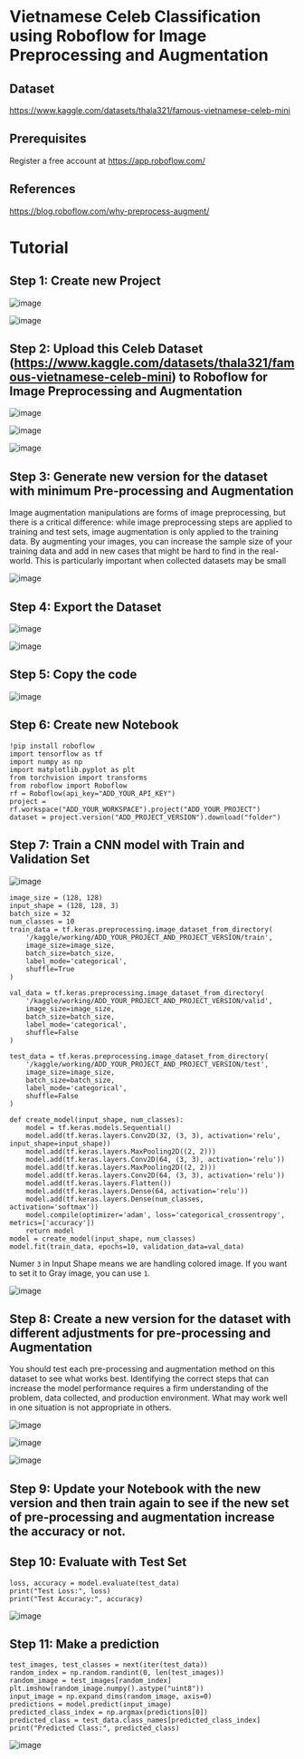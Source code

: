 # Vietnamese Celeb Classification using Roboflow for Image Preprocessing and Augmentation

## Dataset
https://www.kaggle.com/datasets/thala321/famous-vietnamese-celeb-mini

## Prerequisites
Register a free account at https://app.roboflow.com/

## References
https://blog.roboflow.com/why-preprocess-augment/

# Tutorial

## Step 1: Create new Project

![image](https://github.com/hughiephan/DPL/assets/16631121/307eb057-1af4-429c-be8d-52e52b9cdcc0)

![image](https://github.com/hughiephan/DPL/assets/16631121/9435c558-3e58-414e-bfe5-e71f0226fa4b)

## Step 2: Upload this Celeb Dataset (https://www.kaggle.com/datasets/thala321/famous-vietnamese-celeb-mini) to Roboflow for Image Preprocessing and Augmentation 

![image](https://github.com/hughiephan/DPL/assets/16631121/6e3ff2b0-f070-40ba-8055-b3da360e0a25)

![image](https://github.com/hughiephan/DPL/assets/16631121/aed2565d-f16e-4e8c-ba73-93eb7cebe37e)

![image](https://github.com/hughiephan/DPL/assets/16631121/7bc25a67-2a36-4422-8ecf-22819c1d2f38)

## Step 3: Generate new version for the dataset with minimum Pre-processing and Augmentation

Image augmentation manipulations are forms of image preprocessing, but there is a critical difference: while image preprocessing steps are applied to training and test sets, image augmentation is only applied to the training data. By augmenting your images, you can increase the sample size of your training data and add in new cases that might be hard to find in the real-world. This is particularly important when collected datasets may be small

![image](https://github.com/hughiephan/DPL/assets/16631121/b73d1127-b7f0-4f22-a0ee-85ed46f7f0ba)

## Step 4: Export the Dataset

![image](https://github.com/hughiephan/DPL/assets/16631121/e1c7e138-edd7-458a-a956-7ed621445bbe)

![image](https://github.com/hughiephan/DPL/assets/16631121/36d69c15-9c9f-4644-ab95-cb4336daa0b7)

## Step 5: Copy the code

![image](https://github.com/hughiephan/DPL/assets/16631121/0eaef9df-3095-4e69-a1b1-000df6daec75)

## Step 6: Create new Notebook
```
!pip install roboflow
import tensorflow as tf
import numpy as np
import matplotlib.pyplot as plt
from torchvision import transforms
from roboflow import Roboflow
rf = Roboflow(api_key="ADD_YOUR_API_KEY")
project = rf.workspace("ADD_YOUR_WORKSPACE").project("ADD_YOUR_PROJECT")
dataset = project.version("ADD_PROJECT_VERSION").download("folder")
```

## Step 7: Train a CNN model with Train and Validation Set

![image](https://github.com/hughiephan/DPL/assets/16631121/5c8bbc57-f8be-4de2-95b1-3936d590e359)

```
image_size = (128, 128)
input_shape = (128, 128, 3)
batch_size = 32
num_classes = 10 
train_data = tf.keras.preprocessing.image_dataset_from_directory(
    '/kaggle/working/ADD_YOUR_PROJECT_AND_PROJECT_VERSION/train',
    image_size=image_size,
    batch_size=batch_size,
    label_mode='categorical',
    shuffle=True
)

val_data = tf.keras.preprocessing.image_dataset_from_directory(
    '/kaggle/working/ADD_YOUR_PROJECT_AND_PROJECT_VERSION/valid',
    image_size=image_size,
    batch_size=batch_size,
    label_mode='categorical',
    shuffle=False
)

test_data = tf.keras.preprocessing.image_dataset_from_directory(
    '/kaggle/working/ADD_YOUR_PROJECT_AND_PROJECT_VERSION/test',
    image_size=image_size,
    batch_size=batch_size,
    label_mode='categorical',
    shuffle=False
)

def create_model(input_shape, num_classes):
    model = tf.keras.models.Sequential()
    model.add(tf.keras.layers.Conv2D(32, (3, 3), activation='relu', input_shape=input_shape))
    model.add(tf.keras.layers.MaxPooling2D((2, 2)))
    model.add(tf.keras.layers.Conv2D(64, (3, 3), activation='relu'))
    model.add(tf.keras.layers.MaxPooling2D((2, 2)))
    model.add(tf.keras.layers.Conv2D(64, (3, 3), activation='relu'))
    model.add(tf.keras.layers.Flatten())
    model.add(tf.keras.layers.Dense(64, activation='relu'))
    model.add(tf.keras.layers.Dense(num_classes, activation='softmax'))
    model.compile(optimizer='adam', loss='categorical_crossentropy', metrics=['accuracy'])
    return model
model = create_model(input_shape, num_classes)
model.fit(train_data, epochs=10, validation_data=val_data)
```

Numer `3` in Input Shape means we are handling colored image. If you want to set it to Gray image, you can use `1`.

![image](https://github.com/hughiephan/DPL/assets/16631121/1a4a894f-29f2-41c0-b313-b5eafa1dcc19)


## Step 8: Create a new version for the dataset with different adjustments for pre-processing and Augmentation 

You should test each pre-processing and augmentation method on this dataset to see what works best. Identifying the correct steps that can increase the model performance requires a firm understanding of the problem, data collected, and production environment. What may work well in one situation is not appropriate in others.

![image](https://github.com/hughiephan/DPL/assets/16631121/6361218b-f8e0-4917-aeea-7ca716b982a1)

![image](https://github.com/hughiephan/DPL/assets/16631121/0e2ebbf3-429c-485f-ae14-e0b2d913485e)

![image](https://github.com/hughiephan/DPL/assets/16631121/29deb0fa-201f-4992-83f6-b0f0ebdfbdb2)

## Step 9: Update your Notebook with the new version and then train again to see if the new set of pre-processing and augmentation increase the accuracy or not.

## Step 10: Evaluate with Test Set
```
loss, accuracy = model.evaluate(test_data)
print("Test Loss:", loss)
print("Test Accuracy:", accuracy)
```

![image](https://github.com/hughiephan/DPL/assets/16631121/82577557-b27f-47dc-9fc2-a031dfd70f51)

## Step 11: Make a prediction
```
test_images, test_classes = next(iter(test_data))
random_index = np.random.randint(0, len(test_images))
random_image = test_images[random_index]
plt.imshow(random_image.numpy().astype("uint8"))
input_image = np.expand_dims(random_image, axis=0)
predictions = model.predict(input_image)
predicted_class_index = np.argmax(predictions[0])
predicted_class = test_data.class_names[predicted_class_index]
print("Predicted Class:", predicted_class)
```

![image](https://github.com/hughiephan/DPL/assets/16631121/a0b30a0c-4a59-42e3-81f1-65e6441f34d2)
